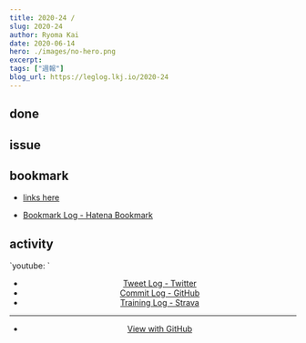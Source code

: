 ```yaml
---
title: 2020-24 / 
slug: 2020-24
author: Ryoma Kai
date: 2020-06-14
hero: ./images/no-hero.png
excerpt: 
tags: ["週報"]
blog_url: https://leglog.lkj.io/2020-24
---
```


<!--greeting here-->

## done

### 

## issue

### 

## bookmark

- [links here]()


- [Bookmark Log - Hatena Bookmark](https://b.hatena.ne.jp/Ryo_K/bookmark)

## activity

<Tweet tweetLink="" align="center" />
<Instagram instagramId="" />
`youtube: `

- [Tweet Log - Twitter](https://twitter.com/search?q=(from%3Alegnoh)%20until%3A2020-06-14%20since%3A2020-06-08%20-filter%3Areplies&src=typed_query)
- [Commit Log - GitHub](https://github.com/legnoh?tab=overview&from=2020-06-08&to=2020-06-14)
- [Training Log - Strava](https://www.strava.com/athletes/47349424/training/log)

----

- [View with GitHub](https://github.com/legnoh/leglog/blob/master/content/posts/202x/2020/24/index.md)

